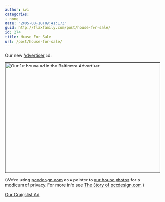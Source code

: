 ```yaml
---
author: Avi
categories:
- none
date: "2005-08-18T09:41:17Z"
guid: http://flaxfamily.com/post/house-for-sale/
id: 274
title: House For Sale
url: /post/house-for-sale/
---
```

Our new [Advertiser](http://theadvertiser.ws/) ad:

[<img src="http://flaxfamily.com/uploads/house_advertiser_ad_1.jpg" alt="Our 1st house ad in the Baltimore Advertiser" width="600" height="360" style="border: solid 1px black;" />](http://flaxfamily.com/house/)

(We&#8217;re using [pccdesign.com](http://www.pccdesign.com/) as a pointer to [our house photos](http://flaxfamily.com/house/) for a modicum of privacy. For more info see [The Story of pccdesign.com](http://flaxfamily.com/post/the-story-of-pccdesigncom/).)

[Our Craigslist Ad](http://baltimore.craigslist.org/rfs/90497440.html)